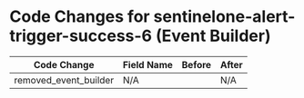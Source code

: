 # Code Changes for sentinelone-alert-trigger-success-6 (Event Builder)

| Code Change | Field Name | Before | After |
|-------------|------------|--------|-------|
| removed_event_builder | N/A |  | N/A |